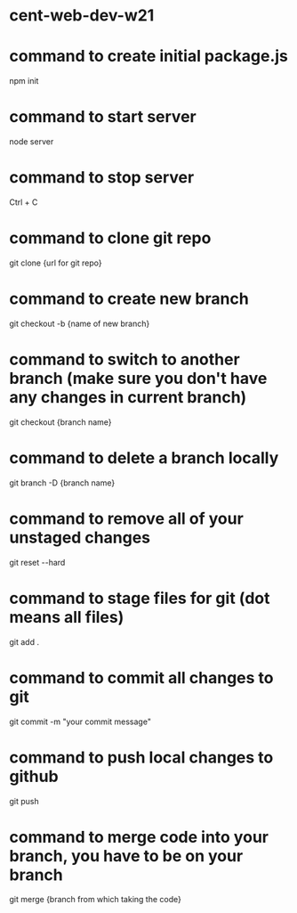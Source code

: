 # cent-web-dev-w21


# command to create initial package.js
npm init


# command to start server
node server


# command to stop server
Ctrl + C


# command to clone git repo 
git clone {url for git repo}


# command to create new branch
git checkout -b {name of new branch}


# command to switch to another branch (make sure you don't have any changes in current branch)
git checkout {branch name}


# command to delete a branch locally
git branch -D {branch name}


# command to remove all of your unstaged changes
git reset --hard


# command to stage files for git (dot means all files)
git add .


# command to commit all changes to git
git commit -m "your commit message"


# command to push local changes to github
git push


# command to merge code into your branch, you have to be on your branch
git merge {branch from which taking the code}